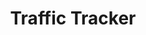 ---
schema: default
title: Traffic Tracker
organization: Chicago Department of Transportation
notes: Chicago Traffic Tracker - Congestion Estimates by Segments
resources:
  - name: Chicago Traffic Tracker JSON
    url: 'https://data.cityofchicago.org/resource/n4j6-wkkf.json'
    format: json
  - name: Chicago Traffic Tracker CSV
    url: 'https://data.cityofchicago.org/resource/n4j6-wkkf.csv'
    format: csv
license: The license for this dataset is unspecified.
category:
  - Transportation
maintainer: Chicago of Chicago
maintainer_email: N/A
---